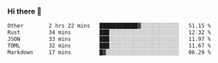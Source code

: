 ### Hi there 👋

<!--
**WShiBin/WShiBin** is a ✨ _special_ ✨ repository because its `README.md` (this file) appears on your GitHub profile.

Here are some ideas to get you started:

- 🔭 I’m currently working on ...
- 🌱 I’m currently learning ...
- 👯 I’m looking to collaborate on ...
- 🤔 I’m looking for help with ...
- 💬 Ask me about ...
- 📫 How to reach me: ...
- 😄 Pronouns: ...
- ⚡ Fun fact: ...
-->

<!--START_SECTION:waka-->

```txt
Other        2 hrs 22 mins   ████████████▓░░░░░░░░░░░░   51.15 %
Rust         34 mins         ███░░░░░░░░░░░░░░░░░░░░░░   12.32 %
JSON         33 mins         ███░░░░░░░░░░░░░░░░░░░░░░   11.97 %
TOML         32 mins         ███░░░░░░░░░░░░░░░░░░░░░░   11.67 %
Markdown     17 mins         █▓░░░░░░░░░░░░░░░░░░░░░░░   06.29 %
```

<!--END_SECTION:waka-->
